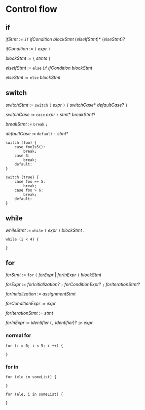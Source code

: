 # Control flow

## if

_ifStmt_ := `if` _ifCondition_ _blockStmt_ (_elseIfStmt_)* (_elseStmt_)?

_ifCondition_ := `(` _expr_ `)`

_blockStmt_ := `{` _stmts_ `}`

_elseIfStmt_ := `else` `if` _ifCondition_ _blockStmt_

_elseStmt_ := `else` _blockStmt_



## switch

_switchStmt_ := `switch` `(` _expr_ `)` `{` _switchCase_* _defaultCase_? `}`

_switchCase_ := `case` _expr_ `:` _stmt_* _breakStmt_?

_breakStmt_ := `break` `;`

_defaultCase_ := `default` `:` _stmt_*


```
switch (foo) {
    case fooIs5():
        break;
    case 3:
        break;
    default:
}
```

```
switch (true) {
    case foo == 5:
        break;
    case foo > 6:
        break;
    default:
}
```

## while

_whileStmt_ := `while` `(` _expr_ `)` _blockStmt_ .

```
while (i < 4) {

}
```

## for

_forStmt_ := `for` `(` _forExpr_ | _forInExpr_ `)` _blockStmt_

_forExpr_ := _forInitialization_? `;` _forConditionExpr_? `;` _forIterationStmt_?

_forInitialization_ := _assignmentStmt_

_forConditionExpr_ := _expr_

_forIterationStmt_ := _stmt_

_forInExpr_ := _identifier_ (`,` _identifier_)? `in` _expr_

### normal for

```
for (i = 0; i < 5; i ++) {

}
```

### for in

```
for (ele in someList) {

}
```

```
for (ele, i in someList) {

}
```

